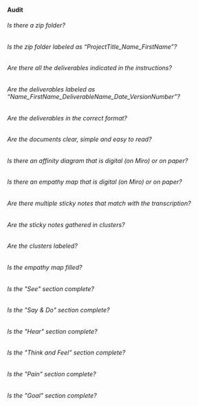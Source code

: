 #### Audit

###### Is there a zip folder?
###### Is the zip folder labeled as “ProjectTitle_Name_FirstName”?
###### Are there all the deliverables indicated in the instructions?
###### Are the deliverables labeled as “Name_FirstName_DeliverableName_Date_VersionNumber”?
###### Are the deliverables in the correct format?
###### Are the documents clear, simple and easy to read?
###### Is there an affinity diagram that is digital (on Miro) or on paper?
###### Is there an empathy map that is digital (on Miro) or on paper?
###### Are there multiple sticky notes that match with the transcription?
###### Are the sticky notes gathered in clusters?
###### Are the clusters labeled?
###### Is the empathy map filled?
###### Is the "See" section complete?
###### Is the "Say & Do" section complete?
###### Is the "Hear" section complete?
###### Is the "Think and Feel" section complete?
###### Is the "Pain" section complete?
###### Is the "Goal" section complete?